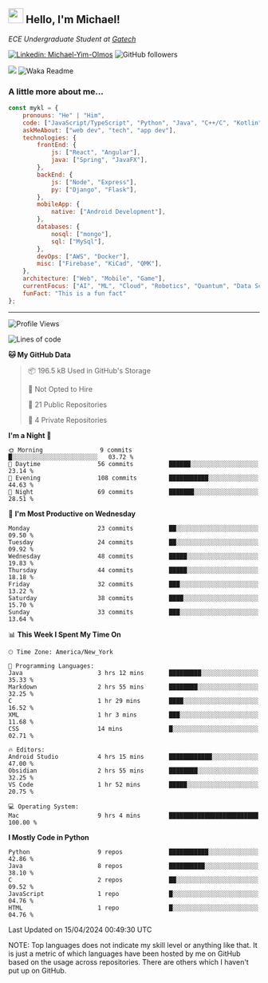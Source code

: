 <h2><img src="https://emojis.slackmojis.com/emojis/images/1531849430/4246/blob-sunglasses.gif?1531849430" width="30"/> Hello, I'm Michael!</h2>
<p><em>ECE Undergraduate Student at <a href="https://www.gatech.edu/">Gatech</em></p>

[![Linkedin: Michael-Yim-Olmos](https://img.shields.io/badge/-mykl-blue?style=flat-square&logo=Linkedin&logoColor=white&link=https://www.linkedin.com/in/michael-yim-olmos/)](https://www.linkedin.com/in/michael-yim-olmos/)
![GitHub followers](https://img.shields.io/github/followers/MyKl-Y?label=Follow&style=social)
<!--[![website](https://img.shields.io/badge/Website-46a2f1.svg?&style=flat-square&logo=Google-Chrome&logoColor=white&link=https://anmolsingh.me/)](https://anmolsingh.me/)-->
![](https://visitor-badge.glitch.me/badge?page_id=anmol098.anmol098)
![Waka Readme](https://github.com/anmol098/anmol098/workflows/Waka%20Readme/badge.svg)

<!--👇 Hit in your console or terminal to connect with me.

```bash
npx anmol
```
**👆 This command line tool can be found at [npx anmol](https://github.com/anmol098/npx_card)**-->

### A little more about me...  

```javascript
const mykl = {
    pronouns: "He" | "Him",
    code: ["JavaScript/TypeScript", "Python", "Java", "C++/C", "Kotlin"],
    askMeAbout: ["web dev", "tech", "app dev"],
    technologies: {
        frontEnd: {
            js: ["React", "Angular"],
            java: ["Spring", "JavaFX"],
        },
        backEnd: {
            js: ["Node", "Express"],
            py: ["Django", "Flask"],
        },
        mobileApp: {
            native: ["Android Development"],
        },
        databases: {
            nosql: ["mongo"],
            sql: ["MySql"],
        },
        devOps: ["AWS", "Docker"],
        misc: ["Firebase", "KiCad", "QMK"],
    },
    architecture: ["Web", "Mobile", "Game"],
    currentFocus: ["AI", "ML", "Cloud", "Robotics", "Quantum", "Data Science"],
    funFact: "This is a fun fact"
};
```

---
<!--START_SECTION:waka-->
![Profile Views](http://img.shields.io/badge/Profile%20Views-0-blue)

![Lines of code](https://img.shields.io/badge/From%20Hello%20World%20I%27ve%20Written-2.3%20million%20lines%20of%20code-blue)

**🐱 My GitHub Data** 

> 📦 196.5 kB Used in GitHub's Storage 
 > 
> 🚫 Not Opted to Hire
 > 
> 📜 21 Public Repositories 
 > 
> 🔑 4 Private Repositories 
 > 
**I'm a Night 🦉** 

```text
🌞 Morning                9 commits           █░░░░░░░░░░░░░░░░░░░░░░░░   03.72 % 
🌆 Daytime                56 commits          ██████░░░░░░░░░░░░░░░░░░░   23.14 % 
🌃 Evening                108 commits         ███████████░░░░░░░░░░░░░░   44.63 % 
🌙 Night                  69 commits          ███████░░░░░░░░░░░░░░░░░░   28.51 % 
```
📅 **I'm Most Productive on Wednesday** 

```text
Monday                   23 commits          ██░░░░░░░░░░░░░░░░░░░░░░░   09.50 % 
Tuesday                  24 commits          ██░░░░░░░░░░░░░░░░░░░░░░░   09.92 % 
Wednesday                48 commits          █████░░░░░░░░░░░░░░░░░░░░   19.83 % 
Thursday                 44 commits          █████░░░░░░░░░░░░░░░░░░░░   18.18 % 
Friday                   32 commits          ███░░░░░░░░░░░░░░░░░░░░░░   13.22 % 
Saturday                 38 commits          ████░░░░░░░░░░░░░░░░░░░░░   15.70 % 
Sunday                   33 commits          ███░░░░░░░░░░░░░░░░░░░░░░   13.64 % 
```


📊 **This Week I Spent My Time On** 

```text
🕑︎ Time Zone: America/New_York

💬 Programming Languages: 
Java                     3 hrs 12 mins       █████████░░░░░░░░░░░░░░░░   35.33 % 
Markdown                 2 hrs 55 mins       ████████░░░░░░░░░░░░░░░░░   32.25 % 
C                        1 hr 29 mins        ████░░░░░░░░░░░░░░░░░░░░░   16.52 % 
XML                      1 hr 3 mins         ███░░░░░░░░░░░░░░░░░░░░░░   11.68 % 
CSS                      14 mins             █░░░░░░░░░░░░░░░░░░░░░░░░   02.71 % 

🔥 Editors: 
Android Studio           4 hrs 15 mins       ████████████░░░░░░░░░░░░░   47.00 % 
Obsidian                 2 hrs 55 mins       ████████░░░░░░░░░░░░░░░░░   32.25 % 
VS Code                  1 hr 52 mins        █████░░░░░░░░░░░░░░░░░░░░   20.75 % 

💻 Operating System: 
Mac                      9 hrs 4 mins        █████████████████████████   100.00 % 
```

**I Mostly Code in Python** 

```text
Python                   9 repos             ███████████░░░░░░░░░░░░░░   42.86 % 
Java                     8 repos             ██████████░░░░░░░░░░░░░░░   38.10 % 
C                        2 repos             ██░░░░░░░░░░░░░░░░░░░░░░░   09.52 % 
JavaScript               1 repo              █░░░░░░░░░░░░░░░░░░░░░░░░   04.76 % 
HTML                     1 repo              █░░░░░░░░░░░░░░░░░░░░░░░░   04.76 % 
```




 Last Updated on 15/04/2024 00:49:30 UTC
<!--END_SECTION:waka-->

NOTE: Top languages does not indicate my skill level or anything like that. It is just a metric of which languages have been hosted by me on GitHub based on the usage across repositories. There are others which I haven't put up on GitHub.
